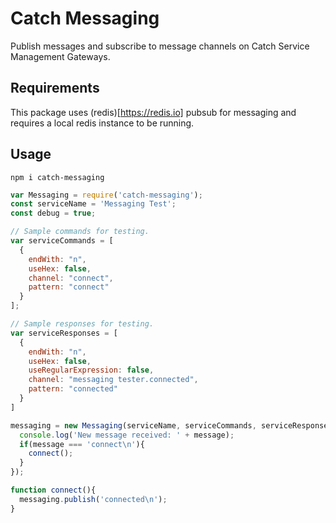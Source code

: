 # Catch Messaging
Publish messages and subscribe to message channels on Catch Service Management Gateways.

## Requirements  
This package uses (redis)[https://redis.io] pubsub for messaging and requires a local redis instance to be running.

## Usage  
``npm i catch-messaging``  
  
```javascript
var Messaging = require('catch-messaging');
const serviceName = 'Messaging Test';
const debug = true;

// Sample commands for testing.
var serviceCommands = [
  {
    endWith: "n",
    useHex: false,
    channel: "connect",
    pattern: "connect"
  }
];

// Sample responses for testing.
var serviceResponses = [
  {
    endWith: "n",
    useHex: false,
    useRegularExpression: false,
    channel: "messaging tester.connected",
    pattern: "connected"
  }
]

messaging = new Messaging(serviceName, serviceCommands, serviceResponses, debug, (message) => {
  console.log('New message received: ' + message);
  if(message === 'connect\n'){
    connect();
  }
});

function connect(){
  messaging.publish('connected\n');
}
```